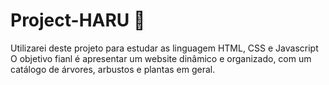 # Project-HARU :cherry_blossom:
Utilizarei deste projeto para estudar as linguagem HTML, CSS e Javascript
O objetivo fianl é apresentar um website dinâmico e organizado, com um catálogo de árvores, arbustos e plantas em geral.
